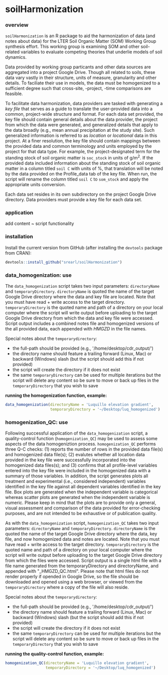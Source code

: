 soilHarmonization
================

<!-- README.md is generated from README.Rmd. Please edit the latter. -->
### overview

`soilHarmonization` is an R package to aid the harmonization of data (and notes about data) for the LTER Soil Organic Matter (SOM) Working Group synthesis effort. This working group is examining SOM and other soil-related variables to evaluate competing theories that underlie models of soil dynamics.

Data provided by working group particants and other data sources are aggregated into a project Google Drive. Though all related to soils, these data vary vastly in their structure, units of measure, granularity and other details. To faciliate their use in models, the data must be homogenized to a sufficient degree such that cross-site, -project, -time comparisons are feasible.

To facilitate data harmonization, data providers are tasked with generating a *key file* that serves as a guide to translate the user-provided data into a common, project-wide structure and format. For each data set provided, the key file should contain general details about the data provider, the project from which the data were generated, and generalized details that apply to the data broadly (e.g., mean annual precipitation at the study site). Such generalized information is referred to as *location* or *locational* data in this project. At a finer resolution, the key file should contain mappings between the provided data and common terminology and units employed by the project for that data type. For example, the project-designated term for the standing stock of soil organic matter is `soc_stock` in units of g/m<sup>2</sup>. If the provided data included information about the standing stock of soil organic matter in a column titled `soil C` with units of %, that translation will be noted by the data provided on the Profile\_data tab of the key file. When run, the script will rename the column titled `soil C` to `som_stock` and apply the appropriate units conversion.

Each data set resides in its own subdirectory on the project Google Drive directory. Data providers must provide a key file for each data set.

### application

add content ~ script functionality

### installation

Install the current version from GitHub (after installing the `devtools` package from CRAN):

``` r
devtools::install_github("srearl/soilHarmonization")
```

### data\_homogenization: use

The `data_homogenization` script takes two input parameters: `directoryName` and `temporaryDirectory`. `directoryName` is quoted the name of the target Google Drive directory where the data and key file are located. Note that you must have read + write access to the target directory. `temporaryDirectory` is the quoted name and path of a directory on your local computer where the script will write output before uploading to the target Google Drive directory from which the data and key file were accessed. Script output includes a combined notes file and homogenized versions of the all provided data, each appended with *HMGZD* in the file names.

Special notes about the `temporarydirectory`:

-   the full-path should be provided (e.g., '/home/desktop/cdr\_output/')
-   the directory name should feature a trailing forward (Linux, Mac) or backward (Windows) slash (but the script should add this if not provided)
-   the script will create the directory if it does not exist
-   the same `temporaryDirectory` can be used for multiple iterations but the script will delete any content so be sure to move or back up files in the `temporaryDirectory` that you wish to save

**running the homogenization function, example:**

``` r
data_homogenization(directoryName = 'Luquillo elevation gradient', 
                    temporaryDirectory = '~/Desktop/luq_homogenized')
```

### homogenization\_QC: use

Following successful application of the `data_homogenization` script, a quality-control function (`homogenization_QC`) may be used to assess some aspects of the data homogeniztion process. `homogenization_QC` performs three Q-C checks: (1) reports the number of rows in the provided data file(s) and homogenized data file(s); (2) evalutes whether all location data provided in the key file were successfully incorporated into the homogenized data files(s); and (3) confirms that all profile-level variables entered into the key file were included in the homogenized data with a summary of those variables. In addition, the script generates plots all treatment and experimental (i.e., considered independent) variables identified in the key file against all dependent variables identified in the key file. Box plots are generated when the independent variable is categorical whereas scatter plots are generated when the independent variable is numeric. Please keep in mind that the plots are to provide only a general, visual assessment and comparison of the data provided for error-checking purposes, and are not intended to be exhaustive or of publication quality.

As with the `data_homogenization` script, `homogenization_QC` takes two input parameters: `directoryName` and `temporaryDirectory`. `directoryName` is the quoted the name of the target Google Drive directory where the data, key file, and now homogenized data and notes are located. Note that you must have read + write access to the target directory. `temporaryDirectory` is the quoted name and path of a directory on your local computer where the script will write output before uploading to the target Google Drive directory from which the files were accessed. Script output is a single html file with a file name generated from the temporaryDirectory and directoryName, and appended with "\_HMGZD\_QC.html". Please note that html files do not render properly if opended in Google Drive, so the file should be downloaded and opened using a web browser, or viewed from the `temporaryDirectory` where a copy of the file will also reside.

Special notes about the `temporarydirectory`:

-   the full-path should be provided (e.g., '/home/desktop/cdr\_output/')
-   the directory name should feature a trailing forward (Linux, Mac) or backward (Windows) slash (but the script should add this if not provided)
-   the script will create the directory if it does not exist
-   the same `temporaryDirectory` can be used for multiple iterations but the script will delete any content so be sure to move or back up files in the `temporaryDirectory` that you wish to save

**running the quality-control function, example:**

``` r
homogenization_QC(directoryName = 'Luquillo elevation gradient', 
                  temporaryDirectory = '~/Desktop/luq_homogenized')
```

